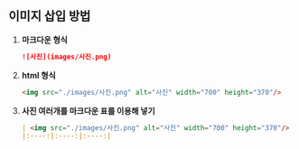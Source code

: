 ## 이미지 삽입 방법
1. **마크다운 형식**
    ```markdown
    ![사진](images/사진.png)
    ```

2. **html 형식**
    ```html
    <img src="./images/사진.png" alt="사진" width="700" height="370"/>
    ```

3. **사진 여러개를 마크다운 표를 이용해 넣기**
    ```markdown
    | <img src="./images/사진.png" alt="사진" width="700" height="370"/> | <img src="./images/사진.png" alt="사진" width="700" height="370"/> | <img src="./images/사진.png" alt="사진" width="700" height="370"/> |
    |:----:|:----:|:----:|  
    ```
